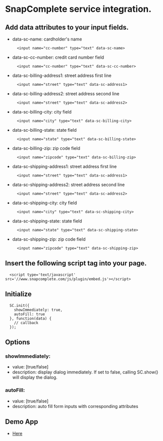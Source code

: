 SnapComplete service integration.
=====

## Add data attributes to your input fields.

* data-sc-name: cardholder's name
  ```
    <input name="cc-number" type="text" data-sc-name>
  ```
* data-sc-cc-number: credit card number field
  ```
    <input name="cc-number" type="text" data-sc-cc-number>
  ```
* data-sc-billing-address1: street address first line 
  ```
    <input name="street" type="text" data-sc-address1>
  ```
* data-sc-billing-address2: street address second line
  ```
    <input name="street" type="text" data-sc-address2>
  ```
* data-sc-billing-city: city field
  ```
    <input name="city" type="text" data-sc-billing-city>
  ```
* data-sc-billing-state: state field
  ```
    <input name="state" type="text" data-sc-billing-state>
  ```
* data-sc-billing-zip: zip code field
  ```
    <input name="zipcode" type="text" data-sc-billing-zip>
  ```
* data-sc-shipping-address1: street address first line 
  ```
    <input name="street" type="text" data-sc-address1>
  ```
* data-sc-shipping-address2: street address second line
  ```
    <input name="street" type="text" data-sc-address2>
  ```
* data-sc-shipping-city: city field
  ```
    <input name="city" type="text" data-sc-shipping-city>
  ```
* data-sc-shipping-state: state field
  ```
    <input name="state" type="text" data-sc-shipping-state>
  ```
* data-sc-shipping-zip: zip code field
  ```
    <input name="zipcode" type="text" data-sc-shipping-zip>
  ```

## Insert the following script tag into your page.
```
  <script type='text/javascript' src='//www.snapcomplete.com/js/plugin/embed.js'></script>
```

## Initialize
```
  SC.init({
    showImmediately: true,
    autoFill: true
  }, function(data) {
    // callback
  });
```

## Options

### showImmediately: 
* value: [true/false] 
* description: display dialog immediately. If set to false, calling SC.show()
  will display the dialog.

### autoFill:
* value: [true/false]
* description: auto fill form inputs with corresponding attributes

## Demo App
* [Here](http://snapcomplete.github.io/embed)
